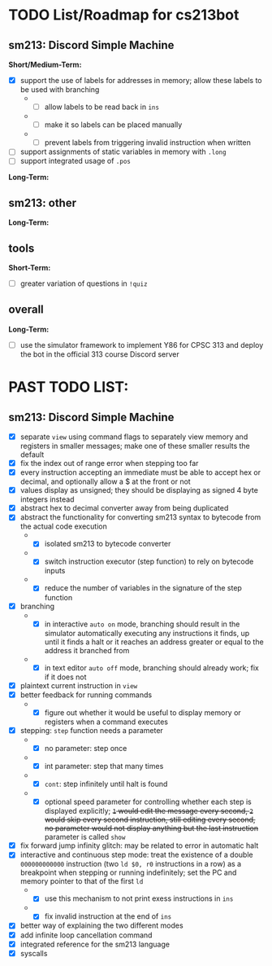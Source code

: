 # TODO List/Roadmap for cs213bot

## sm213: Discord Simple Machine

**Short/Medium-Term:**
- [X] support the use of labels for addresses in memory; allow these labels to be used with branching
     * - [ ] allow labels to be read back in `ins`
     * - [ ] make it so labels can be placed manually
     * - [ ] prevent labels from triggering invalid instruction when written
- [ ] support assignments of static variables in memory with `.long`
- [ ] support integrated usage of `.pos`

**Long-Term:**

## sm213: other

**Long-Term:**

## tools

**Short-Term:**
- [ ] greater variation of questions in `!quiz`
    
## overall

**Long-Term:**
- [ ] use the simulator framework to implement Y86 for CPSC 313 and deploy the bot in the official 313 course Discord server

# PAST TODO LIST:

## sm213: Discord Simple Machine

- [X] separate `view` using command flags to separately view memory and registers in smaller messages; make one of these smaller results the default
- [X] fix the index out of range error when stepping too far
- [X] every instruction accepting an immediate must be able to accept hex or decimal, and optionally allow a $ at the front or not
- [X] values display as unsigned; they should be displaying as signed 4 byte integers instead
- [X] abstract hex to decimal converter away from being duplicated
- [X] abstract the functionality for converting sm213 syntax to bytecode from the actual code execution
     * - [X] isolated sm213 to bytecode converter
     * - [X] switch instruction executor (step function) to rely on bytecode inputs
     * - [X] reduce the number of variables in the signature of the step function
- [X] branching
     * - [X] in interactive `auto on` mode, branching should result in the simulator automatically executing any instructions it finds, up until it finds a halt or it reaches an address greater or equal to the address it branched from
     * - [X] in text editor `auto off` mode, branching should already work; fix if it does not
- [X] plaintext current instruction in `view`
- [X] better feedback for running commands
     * - [X] figure out whether it would be useful to display memory or registers when a command executes
- [X] stepping: `step` function needs a parameter
     * - [x] no parameter: step once
     * - [X] int parameter: step that many times
     * - [X] `cont`: step infinitely until halt is found
     * - [X] optional speed parameter for controlling whether each step is displayed explicitly; ~~`1` would edit the message every second, `2` would skip every second instruction, still editing every second, no parameter would not display anything but the last instruction~~ parameter is called `show`
- [X] fix forward jump infinity glitch: may be related to error in automatic halt
- [X] interactive and continuous step mode: treat the existence of a double `000000000000` instruction (two `ld $0, r0` instructions in a row) as a breakpoint when stepping or running indefinitely; set the PC and memory pointer to that of the first `ld`
     * - [X] use this mechanism to not print exess instructions in `ins`
     * - [X] fix invalid instruction at the end of `ins`
- [X] better way of explaining the two different modes
- [X] add infinite loop cancellation command
- [X] integrated reference for the sm213 language
- [X] syscalls